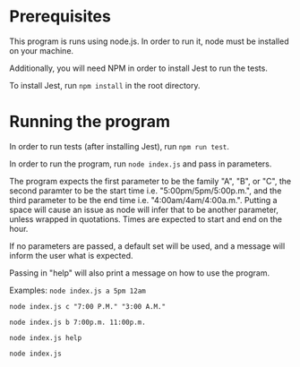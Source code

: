 # Prerequisites

This program is runs using node.js. In order to run it, node must be installed on your machine.

Additionally, you will need NPM in order to install Jest to run the tests.

To install Jest, run `npm install` in the root directory.

# Running the program

In order to run tests (after installing Jest), run `npm run test`.

In order to run the program, run `node index.js` and pass in parameters.

The program expects the first parameter to be the family "A", "B", or "C", the second paramter to be the start time i.e. "5:00pm/5pm/5:00p.m.", and the third parameter to be the end time i.e. "4:00am/4am/4:00a.m.". Putting a space will cause an issue as node will infer that to be another parameter, unless wrapped in quotations. Times are expected to start and end on the hour.

If no parameters are passed, a default set will be used, and a message will inform the user what is expected.

Passing in "help" will also print a message on how to use the program.

Examples:
`node index.js a 5pm 12am`

`node index.js c "7:00 P.M." "3:00 A.M."`

`node index.js b 7:00p.m. 11:00p.m.`

`node index.js help`

`node index.js`
